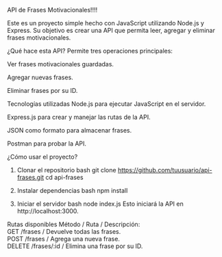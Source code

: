 API de Frases Motivacionales!!!!

Este es un proyecto simple hecho con JavaScript utilizando Node.js y Express. Su objetivo es crear una API que permita leer, agregar y eliminar frases motivacionales.

¿Qué hace esta API?
Permite tres operaciones principales:

Ver frases motivacionales guardadas.

Agregar nuevas frases.

Eliminar frases por su ID.

Tecnologías utilizadas
Node.js para ejecutar JavaScript en el servidor.

Express.js para crear y manejar las rutas de la API.

JSON como formato para almacenar frases.

Postman para probar la API.

¿Cómo usar el proyecto?
1. Clonar el repositorio
bash
git clone https://github.com/tuusuario/api-frases.git
cd api-frases


2. Instalar dependencias
bash
npm install


3. Iniciar el servidor
bash
node index.js
Esto iniciará la API en http://localhost:3000.

Rutas disponibles
Método	/ Ruta	/ Descripción: <br>
GET	/frases	/ Devuelve todas las frases. <br>
POST	/frases	/ Agrega una nueva frase. <br>
DELETE	/frases/:id /	Elimina una frase por su ID. 
